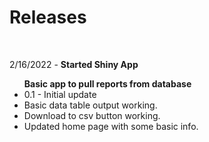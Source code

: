 <h1 style="text-align:left;">Releases</h1>
<br>
<p>2/16/2022 - <b>Started Shiny App</b>
<ul><b>Basic app to pull reports from database</b>
<li>0.1 - Initial update
<li>Basic data table output working.</li>
<li>Download to csv button working.</li>
<li>Updated home page with some basic info.</li>
</li>
</ul>
</p>
